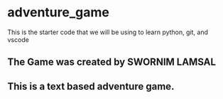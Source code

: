 # adventure_game
This is the starter code that we will be using to learn python, git, and vscode

## The Game was created by SWORNIM LAMSAL
## This is a text based adventure game. 
